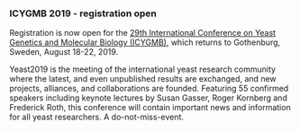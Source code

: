 ### ICYGMB 2019  - registration open
<!-- newsfeed_thumbnail: icygmb_tiny.png -->

Registration is now open for the [29th International Conference on
Yeast Genetics and Molecular Biology (ICYGMB)](https://yeast2019.org),
which returns to Gothenburg, Sweden, August 18-22, 2019.

Yeast2019 is the meeting of the international yeast research community
where the latest, and even unpublished results are exchanged, and new
projects, alliances, and collaborations are founded. Featuring 55
confirmed speakers including keynote lectures by Susan Gasser, Roger
Kornberg and Frederick Roth, this conference will contain important
news and information for all yeast researchers. A do-not-miss-event.

